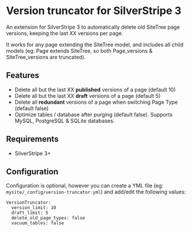# Version truncator for SilverStripe 3
An extension for SilverStripe 3 to automatically delete old SiteTree page versions,
keeping the last XX versions per page.

It works for any page extending the SiteTree model, and includes all child models
(eg: Page extends SiteTree, so both Page_versions & SiteTree_versions are truncated).

## Features
* Delete all but the last XX **published** versions of a page (default 10)
* Delete all but the last XX **draft** versions of a page (default 5)
* Delete all **redundant** versions of a page when switching Page Type (default false)
* Optimize tables / database after purging (default false).
Supports MySQL, PostgreSQL & SQLite databases.

## Requirements
* SilverStripe 3+

## Configuration
Configuration is optional, however you can create a YML file (eg: `mysite/_config/version-truncator.yml`)
and add/edit the following values:

```
VersionTruncator:
  version_limit: 10
  draft_limit: 5
  delete_old_page_types: false
  vacuum_tables: false
```